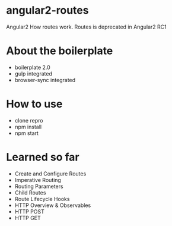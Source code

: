 # angular2-routes
Angular2 How routes work. Routes is deprecated in Angular2 RC1

# About the boilerplate
<ul>
    <li>boilerplate 2.0</li>
    <li>gulp integrated</li>
    <li>browser-sync integrated</li>
</ul>

# How to use
<ul>
    <li>clone repro</li>
    <li>npm install</li>
    <li>npm start</li>
</ul>


# Learned so far
<ul>
    <li>Create and Configure Routes</li>
    <li>Imperative Routing</li>
    <li>Routing Parameters</li>
    <li>Child Routes</li>
    <li>Route Lifecycle Hooks</li>
    <li>HTTP Overview & Observables</li>
    <li>HTTP POST</li>
    <li>HTTP GET</li>
</ul>
